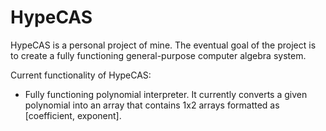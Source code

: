 # HypeCAS

  HypeCAS is a personal project of mine. The eventual goal of the project is to create a fully functioning general-purpose computer algebra system.

Current functionality of HypeCAS:
  - Fully functioning polynomial interpreter. It currently converts a given polynomial into an array that contains 1x2 arrays formatted as [coefficient, exponent].
